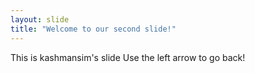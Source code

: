 ```yaml
---
layout: slide
title: "Welcome to our second slide!"
---
```

This is kashmansim's slide 
Use the left arrow to go back!